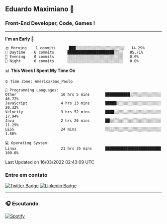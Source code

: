 ## Eduardo Maximiano 👋

### Front-End Developer, Code, Games !

---

<!--START_SECTION:waka-->
**I'm an Early 🐤** 

```text
🌞 Morning    1 commits      ███░░░░░░░░░░░░░░░░░░░░░░   14.29% 
🌆 Daytime    6 commits      █████████████████████░░░░   85.71% 
🌃 Evening    0 commits      ░░░░░░░░░░░░░░░░░░░░░░░░░   0.0% 
🌙 Night      0 commits      ░░░░░░░░░░░░░░░░░░░░░░░░░   0.0%

```


📊 **This Week I Spent My Time On** 

```text
⌚︎ Time Zone: America/Sao_Paulo

💬 Programming Languages: 
Other                    10 hrs 5 mins       ███████████░░░░░░░░░░░░░░   46.72% 
JavaScript               4 hrs 23 mins       █████░░░░░░░░░░░░░░░░░░░░   20.32% 
Velocity                 3 hrs 52 mins       ████░░░░░░░░░░░░░░░░░░░░░   17.94% 
Java                     2 hrs 26 mins       ██░░░░░░░░░░░░░░░░░░░░░░░   11.29% 
LESS                     24 mins             ░░░░░░░░░░░░░░░░░░░░░░░░░   1.86%

💻 Operating System: 
Linux                    21 hrs 35 mins      █████████████████████████   100.0%

```


 Last Updated on 16/03/2022 02:43:09 UTC
<!--END_SECTION:waka-->

### Entre em contato

[![Twitter Badge](https://img.shields.io/badge/-@edmaxi-1ca0f1?style=flat-square&labelColor=1ca0f1&logo=twitter&logoColor=white&link=https://twitter.com/edmaxi)](https://twitter.com/edmaxi)
[![Linkedin Badge](https://img.shields.io/badge/-Eduardo_Maximiano-0077B5?style=flat-square&logo=Linkedin&logoColor=white&link=https://www.linkedin.com/in/maximiano-eduardo)](https://www.linkedin.com/in/maximiano-eduardo)

---

### 🎧 Escutando
[![Spotify](https://novatorem-sandy.vercel.app/api/spotify)](https://open.spotify.com/user/comgigo)
